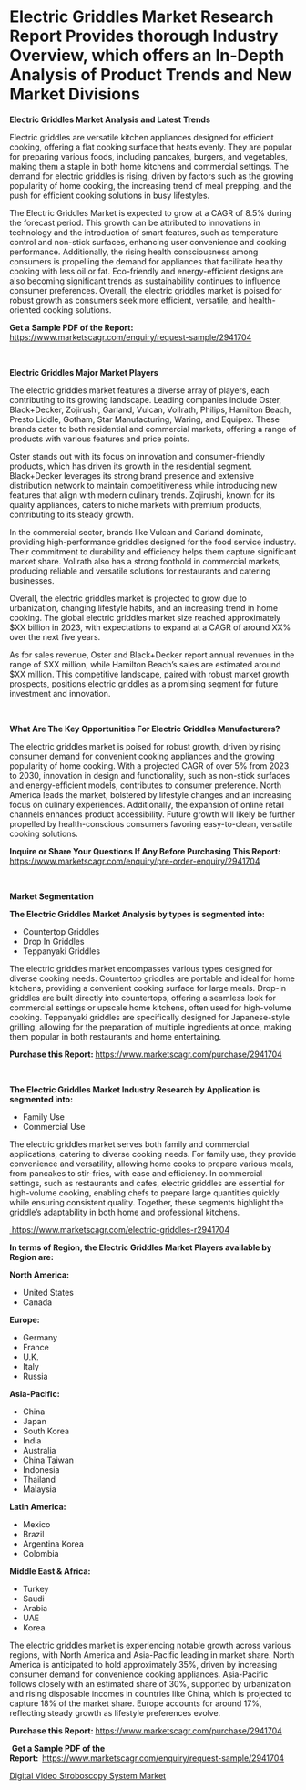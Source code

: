<p><h1>Electric Griddles Market Research Report Provides thorough Industry Overview, which offers an In-Depth Analysis of Product Trends and New Market Divisions</h1></p><p><strong>Electric Griddles Market Analysis and Latest Trends</strong></p>
<p><p>Electric griddles are versatile kitchen appliances designed for efficient cooking, offering a flat cooking surface that heats evenly. They are popular for preparing various foods, including pancakes, burgers, and vegetables, making them a staple in both home kitchens and commercial settings. The demand for electric griddles is rising, driven by factors such as the growing popularity of home cooking, the increasing trend of meal prepping, and the push for efficient cooking solutions in busy lifestyles.</p><p>The Electric Griddles Market is expected to grow at a CAGR of 8.5% during the forecast period. This growth can be attributed to innovations in technology and the introduction of smart features, such as temperature control and non-stick surfaces, enhancing user convenience and cooking performance. Additionally, the rising health consciousness among consumers is propelling the demand for appliances that facilitate healthy cooking with less oil or fat. Eco-friendly and energy-efficient designs are also becoming significant trends as sustainability continues to influence consumer preferences. Overall, the electric griddles market is poised for robust growth as consumers seek more efficient, versatile, and health-oriented cooking solutions.</p></p>
<p><strong>Get a Sample PDF of the Report:&nbsp;</strong> <a href="https://www.marketscagr.com/enquiry/request-sample/2941704?utm_campaign=2565&utm_medium=2&utm_source=Github&utm_content=ia&utm_term=15032025&utm_id=electric-griddles">https://www.marketscagr.com/enquiry/request-sample/2941704</a></p>
<p>&nbsp;</p>
<p><strong>Electric Griddles Major Market Players</strong></p>
<p><p>The electric griddles market features a diverse array of players, each contributing to its growing landscape. Leading companies include Oster, Black+Decker, Zojirushi, Garland, Vulcan, Vollrath, Philips, Hamilton Beach, Presto Liddle, Gotham, Star Manufacturing, Waring, and Equipex. These brands cater to both residential and commercial markets, offering a range of products with various features and price points.</p><p>Oster stands out with its focus on innovation and consumer-friendly products, which has driven its growth in the residential segment. Black+Decker leverages its strong brand presence and extensive distribution network to maintain competitiveness while introducing new features that align with modern culinary trends. Zojirushi, known for its quality appliances, caters to niche markets with premium products, contributing to its steady growth.</p><p>In the commercial sector, brands like Vulcan and Garland dominate, providing high-performance griddles designed for the food service industry. Their commitment to durability and efficiency helps them capture significant market share. Vollrath also has a strong foothold in commercial markets, producing reliable and versatile solutions for restaurants and catering businesses.</p><p>Overall, the electric griddles market is projected to grow due to urbanization, changing lifestyle habits, and an increasing trend in home cooking. The global electric griddles market size reached approximately $XX billion in 2023, with expectations to expand at a CAGR of around XX% over the next five years.</p><p>As for sales revenue, Oster and Black+Decker report annual revenues in the range of $XX million, while Hamilton Beach’s sales are estimated around $XX million. This competitive landscape, paired with robust market growth prospects, positions electric griddles as a promising segment for future investment and innovation.</p></p>
<p>&nbsp;</p>
<p><strong>What Are The Key Opportunities For Electric Griddles Manufacturers?</strong></p>
<p><p>The electric griddles market is poised for robust growth, driven by rising consumer demand for convenient cooking appliances and the growing popularity of home cooking. With a projected CAGR of over 5% from 2023 to 2030, innovation in design and functionality, such as non-stick surfaces and energy-efficient models, contributes to consumer preference. North America leads the market, bolstered by lifestyle changes and an increasing focus on culinary experiences. Additionally, the expansion of online retail channels enhances product accessibility. Future growth will likely be further propelled by health-conscious consumers favoring easy-to-clean, versatile cooking solutions.</p></p>
<p><strong>Inquire or Share Your Questions If Any Before Purchasing This Report:</strong> <a href="https://www.marketscagr.com/enquiry/pre-order-enquiry/2941704?utm_campaign=2565&utm_medium=2&utm_source=Github&utm_content=ia&utm_term=15032025&utm_id=electric-griddles">https://www.marketscagr.com/enquiry/pre-order-enquiry/2941704</a></p>
<p>&nbsp;</p>
<p><strong>Market Segmentation</strong></p>
<p><strong>The Electric Griddles Market Analysis by types is segmented into:</strong></p>
<p><ul><li>Countertop Griddles</li><li>Drop In Griddles</li><li>Teppanyaki Griddles</li></ul></p>
<p><p>The electric griddles market encompasses various types designed for diverse cooking needs. Countertop griddles are portable and ideal for home kitchens, providing a convenient cooking surface for large meals. Drop-in griddles are built directly into countertops, offering a seamless look for commercial settings or upscale home kitchens, often used for high-volume cooking. Teppanyaki griddles are specifically designed for Japanese-style grilling, allowing for the preparation of multiple ingredients at once, making them popular in both restaurants and home entertaining.</p></p>
<p><strong>Purchase this Report:&nbsp;</strong><a href="https://www.marketscagr.com/purchase/2941704?utm_campaign=2565&utm_medium=2&utm_source=Github&utm_content=ia&utm_term=15032025&utm_id=electric-griddles">https://www.marketscagr.com/purchase/2941704</a></p>
<p>&nbsp;</p>
<p><strong>The Electric Griddles Market Industry Research by Application is segmented into:</strong></p>
<p><ul><li>Family Use</li><li>Commercial Use</li></ul></p>
<p><p>The electric griddles market serves both family and commercial applications, catering to diverse cooking needs. For family use, they provide convenience and versatility, allowing home cooks to prepare various meals, from pancakes to stir-fries, with ease and efficiency. In commercial settings, such as restaurants and cafes, electric griddles are essential for high-volume cooking, enabling chefs to prepare large quantities quickly while ensuring consistent quality. Together, these segments highlight the griddle’s adaptability in both home and professional kitchens.</p></p>
<p><a href="https://www.marketscagr.com/electric-griddles-r2941704?utm_campaign=2565&utm_medium=2&utm_source=Github&utm_content=ia&utm_term=15032025&utm_id=electric-griddles">&nbsp;https://www.marketscagr.com/electric-griddles-r2941704</a></p>
<p><strong>In terms of Region, the Electric Griddles Market Players available by Region are:</strong></p>
<p>
    <p> <strong> North America: </strong>
        <ul>
            <li>United States</li>
            <li>Canada</li>
        </ul>
        </p> 
    <p> <strong> Europe: </strong>
        <ul>
            <li>Germany</li>
            <li>France</li>
            <li>U.K.</li>
            <li>Italy</li>
            <li>Russia</li>
        </ul>
        </p> 
    <p> <strong> Asia-Pacific: </strong>
        <ul>
            <li>China</li>
            <li>Japan</li>
            <li>South Korea</li>
            <li>India</li>
            <li>Australia</li>
            <li>China Taiwan</li>
            <li>Indonesia</li>
            <li>Thailand</li>
            <li>Malaysia</li>
        </ul>
        </p> 
    <p> <strong> Latin America: </strong>
        <ul>
            <li>Mexico</li>
            <li>Brazil</li>
            <li>Argentina Korea</li>
            <li>Colombia</li>
        </ul>
        </p> 
    <p> <strong> Middle East & Africa: </strong>
        <ul>
            <li>Turkey</li>
            <li>Saudi</li>
            <li>Arabia</li>
            <li>UAE</li>
            <li>Korea</li>
        </ul>
    </p>
    </p>
<p><p>The electric griddles market is experiencing notable growth across various regions, with North America and Asia-Pacific leading in market share. North America is anticipated to hold approximately 35%, driven by increasing consumer demand for convenience cooking appliances. Asia-Pacific follows closely with an estimated share of 30%, supported by urbanization and rising disposable incomes in countries like China, which is projected to capture 18% of the market share. Europe accounts for around 17%, reflecting steady growth as lifestyle preferences evolve.</p></p>
<p><strong>Purchase this Report: </strong><a href="https://www.marketscagr.com/purchase/2941704?utm_campaign=2565&utm_medium=2&utm_source=Github&utm_content=ia&utm_term=15032025&utm_id=electric-griddles">https://www.marketscagr.com/purchase/2941704</a></p>
<p>&nbsp;<strong>Get a Sample PDF of the Report:&nbsp;&nbsp;</strong><a href="https://www.marketscagr.com/enquiry/request-sample/2941704?utm_campaign=2565&utm_medium=2&utm_source=Github&utm_content=ia&utm_term=15032025&utm_id=electric-griddles">https://www.marketscagr.com/enquiry/request-sample/2941704</a></p>
<p><strong></strong></p>
<p><p><a href="https://github.com/shirleenfraker87/Market-Research-Report-List-1/blob/main/digital-video-stroboscopy-system-market.md?utm_campaign=2565&utm_medium=2&utm_source=Github&utm_content=ia&utm_term=15032025&utm_id=electric-griddles">Digital Video Stroboscopy System Market</a></p></p>